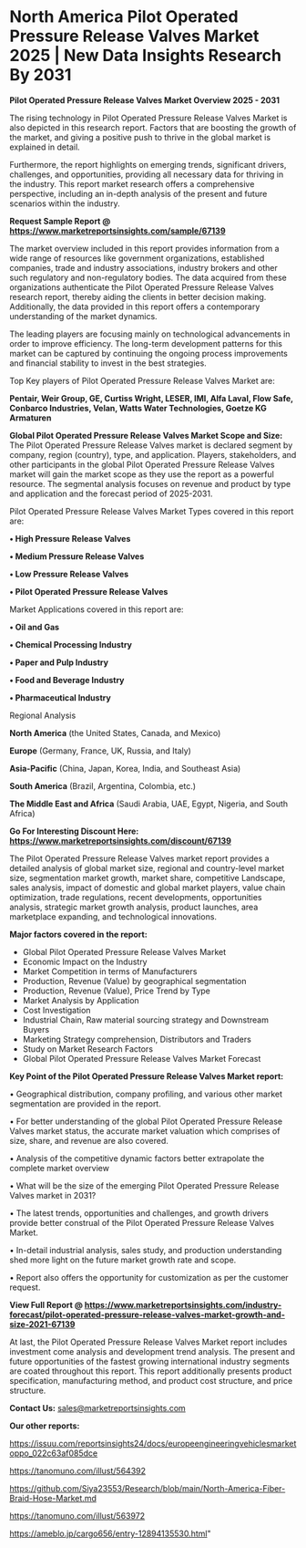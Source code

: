 # North America Pilot Operated Pressure Release Valves Market 2025 | New Data Insights Research By 2031

<Strong> Pilot Operated Pressure Release Valves Market Overview 2025 - 2031</strong>

The rising technology in Pilot Operated Pressure Release Valves Market is also depicted in this research report. Factors that are boosting the growth of the market, and giving a positive push to thrive in the global market is explained in detail.

Furthermore, the report highlights on emerging trends, significant drivers, challenges, and opportunities, providing all necessary data for thriving in the industry. This report market research offers a comprehensive perspective, including an in-depth analysis of the present and future scenarios within the industry.

<strong>Request Sample Report @ <a href=https://www.marketreportsinsights.com/sample/67139>https://www.marketreportsinsights.com/sample/67139</a></strong>

The market overview included in this report provides information from a wide range of resources like government organizations, established companies, trade and industry associations, industry brokers and other such regulatory and non-regulatory bodies. The data acquired from these organizations authenticate the Pilot Operated Pressure Release Valves research report, thereby aiding the clients in better decision making. Additionally, the data provided in this report offers a contemporary understanding of the market dynamics.

The leading players are focusing mainly on technological advancements in order to improve efficiency. The long-term development patterns for this market can be captured by continuing the ongoing process improvements and financial stability to invest in the best strategies.

Top Key players of Pilot Operated Pressure Release Valves Market are:

<strong>Pentair, Weir Group, GE, Curtiss Wright, LESER, IMI, Alfa Laval, Flow Safe, Conbarco Industries, Velan, Watts Water Technologies, Goetze KG Armaturen</strong>

<strong><b>Global Pilot Operated Pressure Release Valves Market Scope and Size:</b></strong>
The Pilot Operated Pressure Release Valves market is declared segment by company, region (country), type, and application. Players, stakeholders, and other participants in the global Pilot Operated Pressure Release Valves market will gain the market scope as they use the report as a powerful resource. The segmental analysis focuses on revenue and product by type and application and the forecast period of 2025-2031.

Pilot Operated Pressure Release Valves Market Types covered in this report are:

<strong>• High Pressure Release Valves

• Medium Pressure Release Valves

• Low Pressure Release Valves

• Pilot Operated Pressure Release Valves</strong>

Market Applications covered in this report are:

<strong>• Oil and Gas

• Chemical Processing Industry

• Paper and Pulp Industry

• Food and Beverage Industry

• Pharmaceutical Industry</strong> 

Regional Analysis

<strong>North America</strong> (the United States, Canada, and Mexico)

<strong>Europe</strong> (Germany, France, UK, Russia, and Italy)

<strong>Asia-Pacific</strong> (China, Japan, Korea, India, and Southeast Asia)

<strong>South America</strong> (Brazil, Argentina, Colombia, etc.)

<strong>The Middle East and Africa</strong> (Saudi Arabia, UAE, Egypt, Nigeria, and South Africa)

<strong>Go For Interesting Discount Here: <a href=https://www.marketreportsinsights.com/discount/67139>https://www.marketreportsinsights.com/discount/67139</a></strong>

The Pilot Operated Pressure Release Valves market report provides a detailed analysis of global market size, regional and country-level market size, segmentation market growth, market share, competitive Landscape, sales analysis, impact of domestic and global market players, value chain optimization, trade regulations, recent developments, opportunities analysis, strategic market growth analysis, product launches, area marketplace expanding, and technological innovations.

<strong><b>Major factors covered in the report:</b></strong>
<ul>
  <li>Global Pilot Operated Pressure Release Valves Market </li>
  <li>Economic Impact on the Industry</li>
  <li>Market Competition in terms of Manufacturers</li>
  <li>Production, Revenue (Value) by geographical segmentation</li>
  <li>Production, Revenue (Value), Price Trend by Type</li>
  <li>Market Analysis by Application</li>
  <li>Cost Investigation</li>
  <li>Industrial Chain, Raw material sourcing strategy and Downstream Buyers</li>
  <li>Marketing Strategy comprehension, Distributors and Traders</li>
  <li>Study on Market Research Factors</li>
  <li>Global Pilot Operated Pressure Release Valves Market Forecast</li>
</ul>

<strong><b>Key Point of the Pilot Operated Pressure Release Valves Market report:</b></strong>

• Geographical distribution, company profiling, and various other market segmentation are provided in the report.

• For better understanding of the global Pilot Operated Pressure Release Valves market status, the accurate market valuation which comprises of size, share, and revenue are also covered.

• Analysis of the competitive dynamic factors better extrapolate the complete market overview

• What will be the size of the emerging Pilot Operated Pressure Release Valves market in 2031?

• The latest trends, opportunities and challenges, and growth drivers provide better construal of the Pilot Operated Pressure Release Valves Market.

• In-detail industrial analysis, sales study, and production understanding shed more light on the future market growth rate and scope.

• Report also offers the opportunity for customization as per the customer request.

<strong><b>View Full Report @ <a href=https://www.marketreportsinsights.com/industry-forecast/pilot-operated-pressure-release-valves-market-growth-and-size-2021-67139>https://www.marketreportsinsights.com/industry-forecast/pilot-operated-pressure-release-valves-market-growth-and-size-2021-67139</a></b></strong>


At last, the Pilot Operated Pressure Release Valves Market report includes investment come analysis and development trend analysis. The present and future opportunities of the fastest growing international industry segments are coated throughout this report. This report additionally presents product specification, manufacturing method, and product cost structure, and price structure.

<strong>Contact Us:</strong>
sales@marketreportsinsights.com

<strong>Our other reports:</strong>

<a href=https://issuu.com/reportsinsights24/docs/europeengineeringvehiclesmarketoppo_022c63af085dce>https://issuu.com/reportsinsights24/docs/europeengineeringvehiclesmarketoppo_022c63af085dce</a>

<a href=https://tanomuno.com/illust/564392>https://tanomuno.com/illust/564392</a>

<a href=https://github.com/Siya23553/Research/blob/main/North-America-Fiber-Braid-Hose-Market.md>https://github.com/Siya23553/Research/blob/main/North-America-Fiber-Braid-Hose-Market.md</a>

<a href=https://tanomuno.com/illust/563972>https://tanomuno.com/illust/563972</a>

<a href=https://ameblo.jp/cargo656/entry-12894135530.html>https://ameblo.jp/cargo656/entry-12894135530.html</a>"
